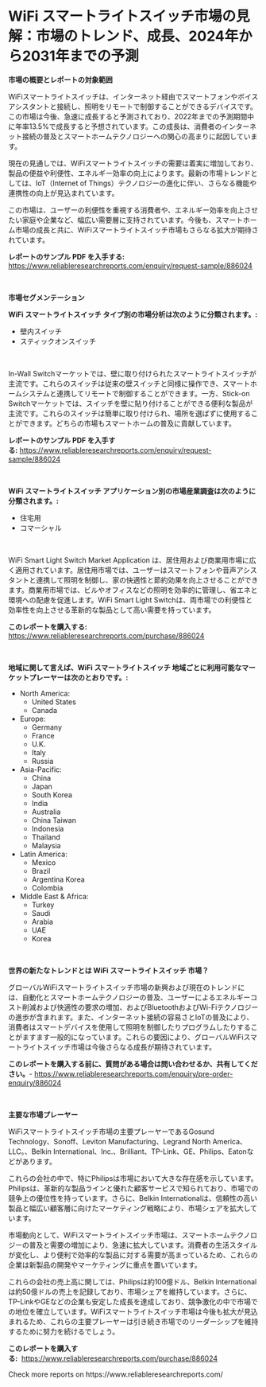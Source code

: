 <p><h1>WiFi スマートライトスイッチ市場の見解：市場のトレンド、成長、2024年から2031年までの予測</h1></p><p><strong>市場の概要とレポートの対象範囲</strong></p>
<p><p>WiFiスマートライトスイッチは、インターネット経由でスマートフォンやボイスアシスタントと接続し、照明をリモートで制御することができるデバイスです。この市場は今後、急速に成長すると予測されており、2022年までの予測期間中に年率13.5%で成長すると予想されています。この成長は、消費者のインターネット接続の普及とスマートホームテクノロジーへの関心の高まりに起因しています。</p><p>現在の見通しでは、WiFiスマートライトスイッチの需要は着実に増加しており、製品の便益や利便性、エネルギー効率の向上によります。最新の市場トレンドとしては、IoT（Internet of Things）テクノロジーの進化に伴い、さらなる機能や連携性の向上が見込まれています。</p><p>この市場は、ユーザーの利便性を重視する消費者や、エネルギー効率を向上させたい家庭や企業など、幅広い需要層に支持されています。今後も、スマートホーム市場の成長と共に、WiFiスマートライトスイッチ市場もさらなる拡大が期待されています。</p></p>
<p><strong>レポートのサンプル PDF を入手する:</strong> <a href="https://www.reliableresearchreports.com/enquiry/request-sample/886024">https://www.reliableresearchreports.com/enquiry/request-sample/886024</a></p>
<p>&nbsp;</p>
<p><strong>市場セグメンテーション</strong></p>
<p><strong>WiFi スマートライトスイッチ タイプ別の市場分析は次のように分類されます。:</strong></p>
<p><ul><li>壁内スイッチ</li><li>スティックオンスイッチ</li></ul></p>
<p>&nbsp;</p>
<p><p>In-Wall Switchマーケットでは、壁に取り付けられたスマートライトスイッチが主流です。これらのスイッチは従来の壁スイッチと同様に操作でき、スマートホームシステムと連携してリモートで制御することができます。一方、Stick-on Switchマーケットでは、スイッチを壁に貼り付けることができる便利な製品が主流です。これらのスイッチは簡単に取り付けられ、場所を選ばずに使用することができます。どちらの市場もスマートホームの普及に貢献しています。</p></p>
<p><strong>レポートのサンプル PDF を入手する:</strong>&nbsp;<a href="https://www.reliableresearchreports.com/enquiry/request-sample/886024">https://www.reliableresearchreports.com/enquiry/request-sample/886024</a></p>
<p>&nbsp;</p>
<p><strong> WiFi スマートライトスイッチ アプリケーション別の市場産業調査は次のように分類されます。:</strong></p>
<p><ul><li>住宅用</li><li>コマーシャル</li></ul></p>
<p>&nbsp;</p>
<p><p>WiFi Smart Light Switch Market Application は、居住用および商業用市場に広く適用されています。居住用市場では、ユーザーはスマートフォンや音声アシスタントと連携して照明を制御し、家の快適性と節約効果を向上させることができます。商業用市場では、ビルやオフィスなどの照明を効率的に管理し、省エネと環境への配慮を促進します。WiFi Smart Light Switchは、両市場での利便性と効率性を向上させる革新的な製品として高い需要を持っています。</p></p>
<p><strong>このレポートを購入する:</strong>&nbsp; <a href="https://www.reliableresearchreports.com/purchase/886024">https://www.reliableresearchreports.com/purchase/886024</a></p>
<p>&nbsp;</p>
<p><strong>地域に関して言えば、WiFi スマートライトスイッチ 地域ごとに利用可能なマーケットプレーヤーは次のとおりです。:</strong></p>
<p><ul>
    <li>
        North America:
        <ul>
            <li>United States</li>
            <li>Canada</li>
        </ul>
    </li>
    <li>
        Europe:
        <ul>
            <li>Germany</li>
            <li>France</li>
            <li>U.K.</li>
            <li>Italy</li>
            <li>Russia</li>
        </ul>
    </li>
    <li>
        Asia-Pacific:
        <ul>
            <li>China</li>
            <li>Japan</li>
            <li>South Korea</li>
            <li>India</li>
            <li>Australia</li>
            <li>China Taiwan</li>
            <li>Indonesia</li>
            <li>Thailand</li>
            <li>Malaysia</li>
        </ul>
    </li>
    <li>
        Latin America:
        <ul>
            <li>Mexico</li>
            <li>Brazil</li>
            <li>Argentina Korea</li>
            <li>Colombia</li>
        </ul>
    </li>
    <li>
        Middle East & Africa:
        <ul>
            <li>Turkey</li>
            <li>Saudi</li>
            <li>Arabia</li>
            <li>UAE</li>
            <li>Korea</li>
        </ul>
    </li>
    </ul></p>
<p>&nbsp;</p>
<p><strong>世界の新たなトレンドとは WiFi スマートライトスイッチ 市場？</strong></p>
<p><p>グローバルWiFiスマートライトスイッチ市場の新興および現在のトレンドには、自動化とスマートホームテクノロジーの普及、ユーザーによるエネルギーコスト削減および快適性の要求の増加、およびBluetoothおよびWi-Fiテクノロジーの進歩が含まれます。また、インターネット接続の容易さとIoTの普及により、消費者はスマートデバイスを使用して照明を制御したりプログラムしたりすることがますます一般的になっています。これらの要因により、グローバルWiFiスマートライトスイッチ市場は今後さらなる成長が期待されています。</p></p>
<p><strong>このレポートを購入する前に、質問がある場合は問い合わせるか、共有してください。</strong>- <a href="https://www.reliableresearchreports.com/enquiry/pre-order-enquiry/886024">https://www.reliableresearchreports.com/enquiry/pre-order-enquiry/886024</a></p>
<p>&nbsp;</p>
<p><strong>主要な市場プレーヤー</strong></p>
<p><p>WiFiスマートライトスイッチ市場の主要プレーヤーであるGosund Technology、Sonoff、Leviton Manufacturing、Legrand North America、LLC。、Belkin International、Inc.、Brilliant、TP-Link、GE、Philips、Eatonなどがあります。</p><p>これらの会社の中で、特にPhilipsは市場において大きな存在感を示しています。Philipsは、革新的な製品ラインと優れた顧客サービスで知られており、市場での競争上の優位性を持っています。さらに、Belkin Internationalは、信頼性の高い製品と幅広い顧客層に向けたマーケティング戦略により、市場シェアを拡大しています。</p><p>市場動向として、WiFiスマートライトスイッチ市場は、スマートホームテクノロジーの普及と需要の増加により、急速に拡大しています。消費者の生活スタイルが変化し、より便利で効率的な製品に対する需要が高まっているため、これらの企業は新製品の開発やマーケティングに重点を置いています。</p><p>これらの会社の売上高に関しては、Philipsは約100億ドル、Belkin Internationalは約50億ドルの売上を記録しており、市場シェアを維持しています。さらに、TP-LinkやGEなどの企業も安定した成長を達成しており、競争激化の中で市場での地位を確立しています。WiFiスマートライトスイッチ市場は今後も拡大が見込まれるため、これらの主要プレーヤーは引き続き市場でのリーダーシップを維持するために努力を続けるでしょう。</p></p>
<p><strong>このレポートを購入する:</strong>&nbsp;&nbsp;<a href="https://www.reliableresearchreports.com/purchase/886024">https://www.reliableresearchreports.com/purchase/886024</a></p>
<p>Check more reports on https://www.reliableresearchreports.com/</p>